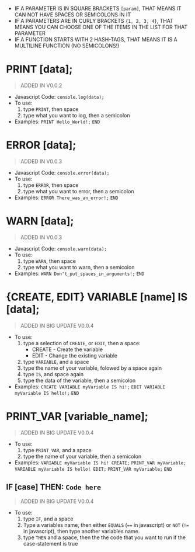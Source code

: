 - IF A PARAMETER IS IN SQUARE BRACKETS `[param]`, THAT MEANS IT CAN NOT HAVE SPACES OR SEMICOLONS IN IT
- IF A PARAMETERS ARE IN CURLY BRACKETS `{1, 2, 3, 4}`, THAT MEANS YOU CAN CHOOSE ONE OF THE ITEMS IN THE LIST FOR THAT PARAMETER
- IF A FUNCTION STARTS WITH 2 HASH-TAGS, THAT MEANS IT IS A MULTILINE FUNCTION (NO SEMICOLONS!)

# PRINT [data];
> ADDED IN V0.0.2

* Javascript Code:
    `console.log(data);`
* To use:
    1. type `PRINT`, then space
    2. type what you want to log, then a semicolon
* Examples:
    `PRINT Hello_World!;`
    `END`

# ERROR [data];
> ADDED IN V0.0.3

* Javascript Code:
    `console.error(data);`
* To use:
    1. type `ERROR`, then space
    2. type what you want to error, then a semicolon
* Examples:
    `ERROR There_was_an_error!;`
    `END`

# WARN [data];
> ADDED IN V0.0.3

* Javascript Code:
    `console.warn(data);`
* To use:
    1. type `WARN`, then space
    2. type what you want to warn, then a semicolon
* Examples:
    `WARN Don't_put_spaces_in_arguments!;`
    `END`

# {CREATE, EDIT} VARIABLE [name] IS [data];
> ADDED IN BIG UPDATE V0.0.4

* To use:
    1. type a selection of `CREATE`, or `EDIT`, then a space:
        + CREATE - Create the variable
        + EDIT - Change the existing variable
    2. type `VARIABLE`, and a space
    3. type the name of your variable, folowed by a space again
    4. type `IS`, and space again
    5. type the data of the variable, then a semicolon
* Examples:
    `CREATE VARIABLE myVariable IS hi!;`
    `EDIT VARIABLE myVariable IS hello!;`
    `END`

# PRINT_VAR [variable_name];
> ADDED IN BIG UPDATE V0.0.4

* To use:
    1. type `PRINT_VAR`, and a space
    2. type the name of your variable, then a semicolon
* Examples:
    `VARIABLE myVariable IS hi! CREATE;`
    `PRINT_VAR myVariable;`
    `VARIABLE myVariable IS hello! EDIT;`
    `PRINT_VAR myVariable;`
    `END`

## IF [case] THEN: `Code here`
> ADDED IN BIG UPDATE V0.0.4

  * To use:
    1. type `IF`, and a space
    2. Type a variables name, then either `EQUALS` (`==` in javascript) or `NOT` (`!=` in javascript), then type another variables name.
    3. type `THEN` and a space, then the the code that you want to run if the case-statement is true
